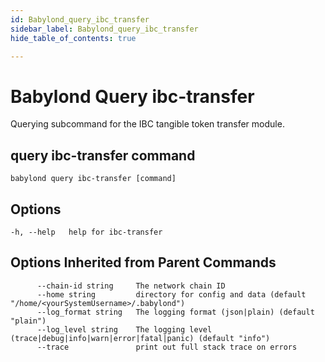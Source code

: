 ```yaml
---
id: Babylond_query_ibc_transfer
sidebar_label: Babylond_query_ibc_transfer
hide_table_of_contents: true

---
```


# Babylond Query ibc-transfer
Querying subcommand for the IBC tangible token transfer module.
## query ibc-transfer command
```
babylond query ibc-transfer [command]
```
## Options
```
-h, --help   help for ibc-transfer
```
## Options Inherited from Parent Commands
```
      --chain-id string     The network chain ID
      --home string         directory for config and data (default "/home/<yourSystemUsername>/.babylond")
      --log_format string   The logging format (json|plain) (default "plain")
      --log_level string    The logging level (trace|debug|info|warn|error|fatal|panic) (default "info")
      --trace               print out full stack trace on errors
```